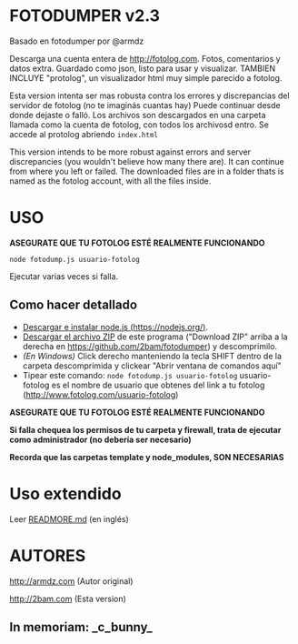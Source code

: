 
# FOTODUMPER v2.3

Basado en fotodumper por @armdz

Descarga una cuenta entera de http://fotolog.com. Fotos, comentarios y datos extra. Guardado como json, listo para usar y visualizar.
TAMBIEN INCLUYE "protolog", un visualizador html muy simple parecido a fotolog.

Esta version intenta ser mas robusta contra los errores y discrepancias del servidor de fotolog (no te imaginás cuantas hay)
Puede continuar desde donde dejaste o falló. Los archivos son descargados en una carpeta llamada como la cuenta de fotolog, con todos los archivosd entro.
Se accede al protolog abriendo `index.html`

This version intends to be more robust against errors and server discrepancies (you wouldn't believe how many there are).
It can continue from where you left or failed. The downloaded files are in a folder thats is named as the fotolog account, with all the files inside.

# USO
**ASEGURATE QUE TU FOTOLOG ESTÉ REALMENTE FUNCIONANDO**

`node fotodump.js usuario-fotolog`

Ejecutar varias veces si falla.

## Como hacer detallado

* [Descargar e instalar node.js (https://nodejs.org/)](https://nodejs.org/).
* [Descargar el archivo ZIP](https://github.com/2bam/fotodumper/archive/master.zip) de este programa ("Download ZIP" arriba a la derecha en https://github.com/2bam/fotodumper) y descomprimilo.
* _(En Windows)_ Click derecho manteniendo la tecla SHIFT dentro de la carpeta descomprimida y clickear "Abrir ventana de comandos aquí"
* Tipear este comando: `node fotodump.js usuario-fotolog`
usuario-fotolog es el nombre de usuario que obtenes del link a tu fotolog (http://www.fotolog.com/usuario-fotolog)

**ASEGURATE QUE TU FOTOLOG ESTÉ REALMENTE FUNCIONANDO**

**Si falla chequea los permisos de tu carpeta y firewall, trata de ejecutar como administrador (no debería ser necesario)**

**Recorda que las carpetas template y node_modules, SON NECESARIAS**


# Uso extendido
Leer [READMORE.md](READMORE.md) (en inglés)

# AUTORES

http://armdz.com (Autor original)

http://2bam.com (Esta version)

## In memoriam: \_c\_bunny\_
